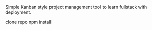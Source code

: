 Simple Kanban style project management tool to learn fullstack with deployment.

clone repo
npm install

